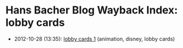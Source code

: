 # Hans Bacher Blog Wayback Index: lobby cards

* 2012-10-28 (13:35): [lobby cards 1](https://web.archive.org/web/https://one1more2time3.wordpress.com/2012/10/28/lobby-cards-1/) (animation, disney, lobby cards)